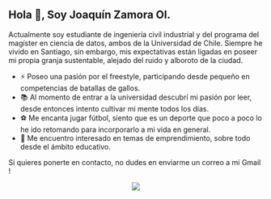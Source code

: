 ## Hola 👋, Soy Joaquín Zamora Ol.

Actualmente soy estudiante de ingeniería civil industrial y del programa del magíster en ciencia de datos, ambos de la Universidad de Chile. Siempre he vivido en Santiago, sin embargo, mis expectativas están ligadas en poseer mi propia granja sustentable, alejado del ruido y alboroto de la ciudad.


- ⚡ Poseo una pasión por el freestyle, participando desde pequeño en competencias de batallas de gallos.
- 📚 Al momento de entrar a la universidad descubrí mi pasión por leer, desde entonces intento cultivar mi mente todos los días.
- ⚽ Me encanta jugar fútbol, siento que es un deporte que poco a poco lo he ido retomando para incorporarlo a mi vida en general.
- 🏫 Me encuentro interesado en temas de emprendimiento, sobre todo desde el ámbito educativo.

Si quieres ponerte en contacto, no dudes en enviarme un correo a mi Gmail !

<p align="center"> 

<a href="mailto:joaquin.zamora@ug.uchile.cl">
        <img src="https://img.shields.io/badge/Gmail-D14836?style=for-the-badge&logo=gmail&logoColor=white"/>
    </a>

</p>
